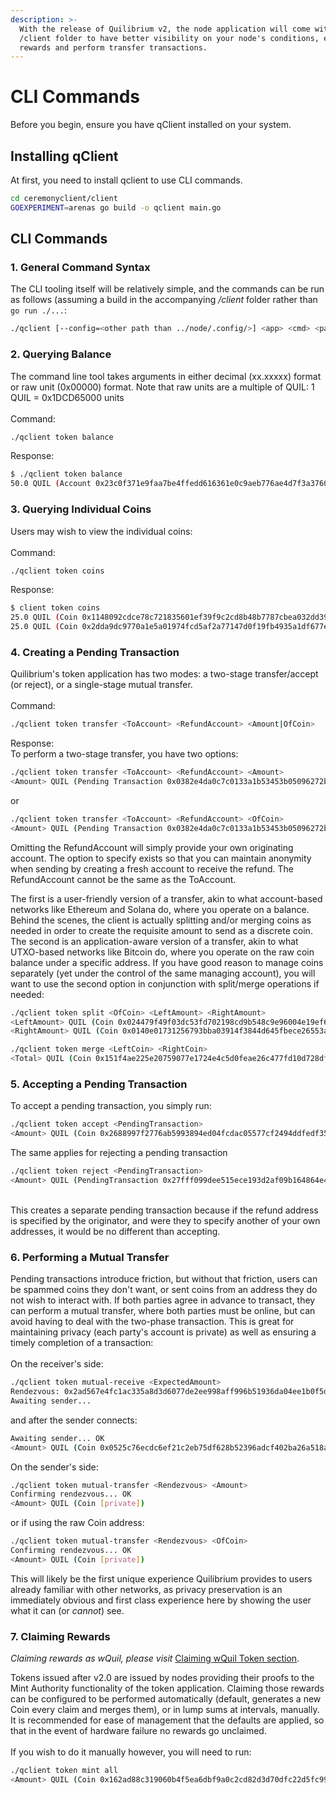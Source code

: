 ```yaml
---
description: >-
  With the release of Quilibrium v2, the node application will come with the
  /client folder to have better visibility on your node's conditions, earned
  rewards and perform transfer transactions.
---
```


# CLI Commands

Before you begin, ensure you have qClient installed on your system.&#x20;

## Installing qClient

At first, you need to install qclient to use CLI commands.

```bash
cd ceremonyclient/client
GOEXPERIMENT=arenas go build -o qclient main.go


```

## CLI Commands

### 1. General Command Syntax

The CLI tooling itself will be relatively simple, and the commands can be run as follows (assuming a build in the accompanying _/client_ folder rather than `go run ./...`:

```bash
./qclient [--config=<other path than ../node/.config/>] <app> <cmd> <param1> <param2> <...>
```

### 2. Querying Balance

The command line tool takes arguments in either decimal (xx.xxxxx) format or raw unit (0x00000) format. Note that raw units are a multiple of QUIL: 1 QUIL = 0x1DCD65000 units\
\
Command:

```bash
./qclient token balance
```

Response:

```bash
$ ./qclient token balance
50.0 QUIL (Account 0x23c0f371e9faa7be4ffedd616361e0c9aeb776ae4d7f3a37605ecbfa40a55a90)
```

### 3. Querying Individual Coins

Users may wish to view the individual coins:\
\
Command:

```bash
./qclient token coins
```

Response:

```bash
$ client token coins
25.0 QUIL (Coin 0x1148092cdce78c721835601ef39f9c2cd8b48b7787cbea032dd3913a4106a58d)
25.0 QUIL (Coin 0x2dda9dc9770a1e5a01974fcd5af2a77147d0f19fb4935a1df677ec6050be0a9e)
```

### 4. Creating a Pending Transaction

Quilibrium's token application has two modes: a two-stage transfer/accept (or reject), or a single-stage mutual transfer.\
\
Command:

```bash
./qclient token transfer <ToAccount> <RefundAccount> <Amount|OfCoin>
```

Response:\
To perform a two-stage transfer, you have two options:

```bash
./qclient token transfer <ToAccount> <RefundAccount> <Amount>
<Amount> QUIL (Pending Transaction 0x0382e4da0c7c0133a1b53453b05096272b80c1575c6828d0211c4e371f7c81bb)
```

or

```bash
./qclient token transfer <ToAccount> <RefundAccount> <OfCoin>
<Amount> QUIL (Pending Transaction 0x0382e4da0c7c0133a1b53453b05096272b80c1575c6828d0211c4e371f7c81bb)
```

Omitting the RefundAccount will simply provide your own originating account. The option to specify exists so that you can maintain anonymity when sending by creating a fresh account to receive the refund. The RefundAccount cannot be the same as the ToAccount.

The first is a user-friendly version of a transfer, akin to what account-based networks like Ethereum and Solana do, where you operate on a balance. Behind the scenes, the client is actually splitting and/or merging coins as needed in order to create the requisite amount to send as a discrete coin. The second is an application-aware version of a transfer, akin to what UTXO-based networks like Bitcoin do, where you operate on the raw coin balance under a specific address. If you have good reason to manage coins separately (yet under the control of the same managing account), you will want to use the second option in conjunction with split/merge operations if needed:

```bash
./qclient token split <OfCoin> <LeftAmount> <RightAmount>
<LeftAmount> QUIL (Coin 0x024479f49f03dc53fd702198cd9b548c9e96004e19ef6a4e9c5211a9795ba34d)
<RightAmount> QUIL (Coin 0x0140e01731256793bba03914f3844d645fbece26553acdea8ac4de4d84f91690)

./qclient token merge <LeftCoin> <RightCoin>
<Total> QUIL (Coin 0x151f4ae225e20759077e1724e4c5d0feae26c477fd10d728dfea962eec79b83f)
```

### 5. Accepting a Pending Transaction

To accept a pending transaction, you simply run:

```bash
./qclient token accept <PendingTransaction>
<Amount> QUIL (Coin 0x2688997f2776ab5993894ed04fcdac05577cf2494ddfedf356ebf8bd3de464ab)
```

The same applies for rejecting a pending transaction

```bash
./qclient token reject <PendingTransaction>
<Amount> QUIL (PendingTransaction 0x27fff099dee515ece193d2af09b164864e4bb60c19eb6719b5bc981f92151009)
```

\
This creates a separate pending transaction because if the refund address is specified by the originator, and were they to specify another of your own addresses, it would be no different than accepting.

### 6. Performing a Mutual Transfer

Pending transactions introduce friction, but without that friction, users can be spammed coins they don't want, or sent coins from an address they do not wish to interact with. If both parties agree in advance to transact, they can perform a mutual transfer, where both parties must be online, but can avoid having to deal with the two-phase transaction. This is great for maintaining privacy (each party's account is private) as well as ensuring a timely completion of a transaction:\
\
On the receiver's side:

```bash
./qclient token mutual-receive <ExpectedAmount>
Rendezvous: 0x2ad567e4fc1ac335a8d3d6077de2ee998aff996b51936da04ee1b0f5dc196a4f
Awaiting sender...
```

and after the sender connects:

```bash
Awaiting sender... OK
<Amount> QUIL (Coin 0x0525c76ecdc6ef21c2eb75df628b52396adcf402ba26a518ac395db8f5874a82)
```

On the sender's side:

```bash
./qclient token mutual-transfer <Rendezvous> <Amount>
Confirming rendezvous... OK
<Amount> QUIL (Coin [private])
```

or if using the raw Coin address:

```bash
./qclient token mutual-transfer <Rendezvous> <OfCoin>
Confirming rendezvous... OK
<Amount> QUIL (Coin [private])
```

This will likely be the first unique experience Quilibrium provides to users already familiar with other networks, as privacy preservation is an immediately obvious and first class experience here by showing the user what it can (or _cannot_) see.

### 7. Claiming Rewards

_Claiming rewards as wQuil, please visit_ [Claiming wQuil Token section](claiming-wquil-token.md).

Tokens issued after v2.0 are issued by nodes providing their proofs to the Mint Authority functionality of the token application. Claiming those rewards can be configured to be performed automatically (default, generates a new Coin every claim and merges them), or in lump sums at intervals, manually. It is recommended for ease of management that the defaults are applied, so that in the event of hardware failure no rewards go unclaimed.\
\
If you wish to do it manually however, you will need to run:

```bash
./qclient token mint all
<Amount> QUIL (Coin 0x162ad88c319060b4f5ea6dbf9a0c2cd82d3d70dfc22d5fc99ca5371083d68416)
```
